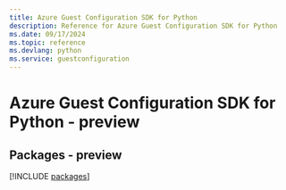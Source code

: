 ```yaml
---
title: Azure Guest Configuration SDK for Python
description: Reference for Azure Guest Configuration SDK for Python
ms.date: 09/17/2024
ms.topic: reference
ms.devlang: python
ms.service: guestconfiguration
---
```

# Azure Guest Configuration SDK for Python - preview
## Packages - preview
[!INCLUDE [packages](guest-configuration-index.md)]